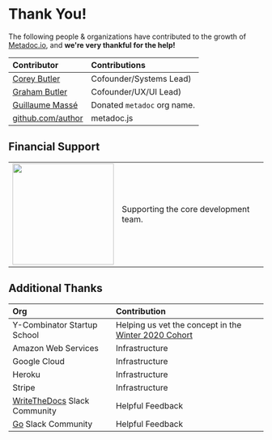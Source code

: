 # Thank You!

The following people & organizations have contributed to the growth of [Metadoc.io](https://metadoc.io), and **we're very thankful for the help!**

| Contributor | Contributions |
|:-|:-|
| [Corey Butler](https://github.com/coreybutler) | Cofounder/Systems Lead) |
| [Graham Butler](https://github.com/gbdrummer) | Cofounder/UX/UI Lead) |
| [Guillaume Massé](https://github.com/MasseGuillaume) | Donated `metadoc` org name. |
| [github.com/author](https://github.com/author) | metadoc.js |

## Financial Support

<table cellpadding="10" cellspacing="0" border="0">
  <tr>
    <td><a href="https://butlerlogic.com"><img src="https://github.com/coreybutler/staticassets/raw/master/sponsors/butlerlogic_logo.png" width="200px"/></a></td>
    <td>Supporting the core development team.</td>
  </tr>
</table>

## Additional Thanks

| Org | Contribution |
|:-|:-|
| Y-Combinator Startup School | Helping us vet the concept in the [Winter 2020 Cohort](https://www.startupschool.org/companies/metadoc) |
| Amazon Web Services | Infrastructure |
| Google Cloud | Infrastructure |
| Heroku | Infrastructure |
| Stripe | Infrastructure |
| [WriteTheDocs](writethedocs.slack.com) Slack Community | Helpful Feedback |
| [Go](gophers.slack.com) Slack Community | Helpful Feedback |
